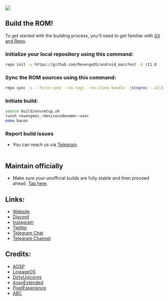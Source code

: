 <img src="https://raw.githubusercontent.com/r-mirror/android_manifest/r11.0/assets/banner.jpg"> 

## Build the ROM!
To get started with the building process, you'll need to get familiar with [Git and Repo](http://source.android.com/source/using-repo.html).
### Initialize your local repository using this command:
```bash
repo init -u https://github.com/RevengeOS/android_manifest -b r11.0
```
### Sync the ROM sources using this command:
```bash
repo sync -c --force-sync --no-tags --no-clone-bundle -j$(nproc --all) --optimized-fetch --prune
```
### Initiate build:
```bash
source build/envsetup.sh
lunch revengeos_<devicecodename>-user
make bacon
```
### Report build issues
- You can reach us via [Telegram](https://t.me/itsrevengeos).  
&nbsp;

## Maintain officially
- Make sure your unofficial builds are fully stable and then proceed ahead. [Tap here](https://bit.ly/MaintainRevengeOS).

## Links:
- [Website](https://www.revengeos.com)
- [Discord](https://discord.com/invite/vWqjM8B)
- [Instagram](https://www.instagram.com/itsrevengeos/)
- [Twitter](https://twitter.com/itsrevengeos)
- [Telegram Chat](https://t.me/itsrevengeos)
- [Telegram Channel](https://t.me/RevengeOSNews)

## Credits:
 - [AOSP](https://android.googlesource.com)
 - [LineageOS](https://github.com/LineageOS)
 - [DirtyUnicorns](https://github.com/dirtyunicorns)
 - [AospExtended](https://github.com/AospExtended)
 - [PixelExperience](https://github.com/PixelExperience)
 - [ABC](https://github.com/ezio84)
